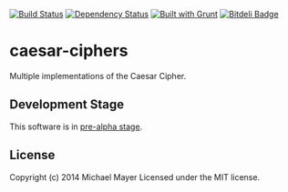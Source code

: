 [![Build Status](https://secure.travis-ci.org/schnittstabil/caesar-cipher-ui.png?branch=master)](http://travis-ci.org/schnittstabil/caesar-cipher-ui) [![Dependency Status](https://david-dm.org/schnittstabil/caesar-ciphers.png)](https://david-dm.org/schnittstabil/caesar-ciphers) [![Built with Grunt](https://cdn.gruntjs.com/builtwith.png)](http://gruntjs.com/) [![Bitdeli Badge](https://d2weczhvl823v0.cloudfront.net/schnittstabil/caesar-ciphers/trend.png)](https://bitdeli.com/free "Bitdeli Badge")

caesar-ciphers
==============

Multiple implementations of the Caesar Cipher.


Development Stage
-----------------

This software is in [pre-alpha stage](http://en.wikipedia.org/wiki/Software_release_life_cycle#Pre-alpha).


License
-------

Copyright (c) 2014 Michael Mayer
Licensed under the MIT license.
